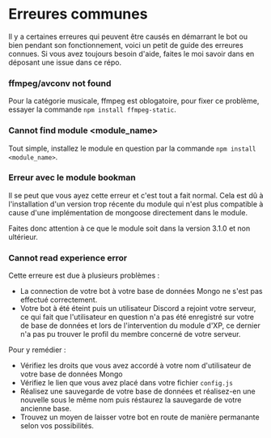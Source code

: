 
# Erreures communes

Il y a certaines erreures qui peuvent être causés en démarrant le bot ou bien pendant son fonctionnement, voici un petit de guide des erreures connues. Si vous avez toujours besoin d'aide, faites le moi savoir dans en déposant une issue dans ce répo.

### ffmpeg/avconv not found

Pour la catégorie musicale, ffmpeg est oblogatoire, pour fixer ce problème, essayer la commande `npm install ffmpeg-static`.

### Cannot find module <module_name>

Tout simple, installez le module en question par la commande `npm install <module_name>`.

### Erreur avec le module bookman

Il se peut que vous ayez cette erreur et c'est tout a fait normal. Cela est dû à l'installation d'un version trop récente du module qui n'est plus compatible à cause d'une implémentation de mongoose directement dans le module.

Faites donc attention à ce que le module soit dans la version 3.1.0 et non ultérieur.

### Cannot read experience error

Cette erreure est due à plusieurs problèmes :
- La connection de votre bot à votre base de données Mongo ne s'est pas effectué correctement.
- Votre bot à été éteint puis un utilisateur Discord a rejoint votre serveur, ce qui fait que l'utilisateur en question n'a pas été enregistré sur votre de base de données et lors de l'intervention du module d'XP, ce dernier n'a pas pu trouver le profil du membre concerné de votre serveur.

Pour y remédier :
- Vérifiez les droits que vous avez accordé à votre nom d'utilisateur de votre base de données Mongo
- Vérifiez le lien que vous avez placé dans votre fichier `config.js`
- Réalisez une sauvegarde de votre base de données et réalisez-en une nouvelle sous le même nom puis réstaurez la sauvegarde de votre ancienne base.
- Trouvez un moyen de laisser votre bot en route de manière permanante selon vos possibilités.